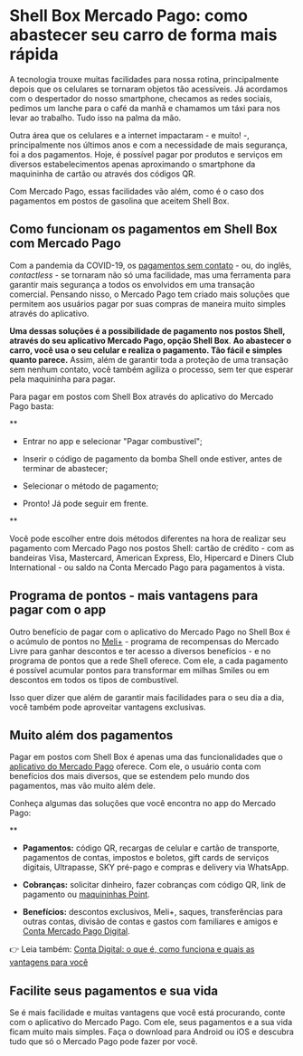 # Shell Box Mercado Pago: como abastecer seu carro de forma mais rápida

A tecnologia trouxe muitas facilidades para nossa rotina, principalmente depois que os celulares se tornaram objetos tão acessíveis. Já acordamos com o despertador do nosso smartphone, checamos as redes sociais, pedimos um lanche para o café da manhã e chamamos um táxi para nos levar ao trabalho. Tudo isso na palma da mão.

Outra área que os celulares e a internet impactaram - e muito! -, principalmente nos últimos anos e com a necessidade de mais segurança, foi a dos pagamentos. Hoje, é possível pagar por produtos e serviços em diversos estabelecimentos apenas aproximando o smartphone da maquininha de cartão ou através dos códigos QR.

Com Mercado Pago, essas facilidades vão além, como é o caso dos pagamentos em postos de gasolina que aceitem Shell Box.

## **Como funcionam os pagamentos em Shell Box com Mercado Pago**

Com a pandemia da COVID-19, os [pagamentos sem contato](https://meubolso.mercadopago.com.br/faca-pagamentos-por-aproximacao-pelo-celular-com-o-app-mercado-pago) - ou, do inglês, *contactless* - se tornaram não só uma facilidade, mas uma ferramenta para garantir mais segurança a todos os envolvidos em uma transação comercial. Pensando nisso, o Mercado Pago tem criado mais soluções que permitem aos usuários pagar por suas compras de maneira muito simples através do aplicativo.

**Uma dessas soluções é a possibilidade de pagamento nos postos Shell, através do seu aplicativo Mercado Pago, opção Shell Box**. **Ao abastecer o carro, você usa o seu celular e realiza o pagamento. Tão fácil e simples quanto parece.** Assim, além de garantir toda a proteção de uma transação sem nenhum contato, você também agiliza o processo, sem ter que esperar pela maquininha para pagar.

Para pagar em postos com Shell Box através do aplicativo do Mercado Pago basta:

**

- Entrar no app e selecionar "Pagar combustível";

- Inserir o código de pagamento da bomba Shell onde estiver, antes de terminar de abastecer;

- Selecionar o método de pagamento;

- Pronto! Já pode seguir em frente.

**

Você pode escolher entre dois métodos diferentes na hora de realizar seu pagamento com Mercado Pago nos postos Shell: cartão de crédito - com as bandeiras Visa, Mastercard, American Express, Elo, Hipercard e Diners Club International - ou saldo na Conta Mercado Pago para pagamentos à vista.

## **Programa de pontos - mais vantagens para pagar com o app**

Outro benefício de pagar com o aplicativo do Mercado Pago no Shell Box é o acúmulo de pontos no [Meli+](https://meubolso.mercadopago.com.br/mercado-pontos-entenda-como-usar-e-aproveite-os-beneficios) - programa de recompensas do Mercado Livre para ganhar descontos e ter acesso a diversos benefícios - e no programa de pontos que a rede Shell oferece. Com ele, a cada pagamento é possível acumular pontos para transformar em milhas Smiles ou em descontos em todos os tipos de combustível.

Isso quer dizer que além de garantir mais facilidades para o seu dia a dia, você também pode aproveitar vantagens exclusivas.

## **Muito além dos pagamentos**

Pagar em postos com Shell Box é apenas uma das funcionalidades que o [aplicativo do Mercado Pago](https://meubolso.mercadopago.com.br/muito-alem-dos-pagamentos-on-line-conheca-os-servicos-do-aplicativo-mercado-pago) oferece. Com ele, o usuário conta com benefícios dos mais diversos, que se estendem pelo mundo dos pagamentos, mas vão muito além dele.

Conheça algumas das soluções que você encontra no app do Mercado Pago:

**

- **Pagamentos:** código QR, recargas de celular e cartão de transporte, pagamentos de contas, impostos e boletos, gift cards de serviços digitais, Ultrapasse, SKY pré-pago e compras e delivery via WhatsApp.

- **Cobranças:** solicitar dinheiro, fazer cobranças com código QR, link de pagamento ou [maquininhas Point](https://empreendedores.mercadopago.com.br/maquininha-para-mei-10-razoes-para-usar-a-point-do-mercado-pago).

- **Benefícios:** descontos exclusivos, Meli+, saques, transferências para outras contas, divisão de contas e gastos com familiares e amigos e [Conta Mercado Pago Digital](https://meubolso.mercadopago.com.br/tudo-o-que-voce-precisa-saber-sobre-a-conta-mercado-pago).

👉 Leia também: [Conta Digital: o que é, como funciona e quais as vantagens para você](https://meubolso.mercadopago.com.br/conta-digital-como-funciona)

## **Facilite seus pagamentos e sua vida**

Se é mais facilidade e muitas vantagens que você está procurando, conte com o aplicativo do Mercado Pago. Com ele, seus pagamentos e a sua vida ficam muito mais simples. Faça o download para Android ou iOS e descubra tudo que só o Mercado Pago pode fazer por você.
